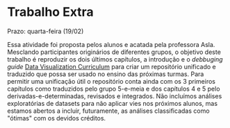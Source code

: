 # Trabalho Extra

Prazo: quarta-feira (19/02)

Essa atividade foi proposta pelos alunos e acatada pela professora Asla. Mesclando participantes originários de diferentes grupos, o objetivo deste trabalho é reproduzir os dois últimos capítulos, a introdução e o *debbuging guide* [Data Visualization Curriculum](https://idl.uw.edu/visualization-curriculum/intro.html) para criar um repositório unificado e traduzido que possa ser usado no ensino das próximas turmas. Para permitir uma unificação útil o repositório conta ainda com os 3 primeiros capítulos como traduzidos pelo grupo 5-e-meia e dos capítulos 4 e 5 pelo derivadas-e-determinadas, revisados e integrados. Não incluímos análises exploratórias de datasets para não aplicar vies nos próximos alunos, mas estamos abertos a incluir, futuramente, as análises classificadas como "ótimas" com os devidos créditos.
